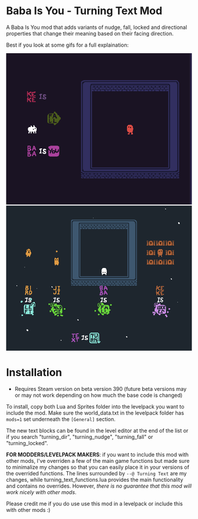 # Baba Is You - Turning Text Mod

A Baba Is You mod that adds variants of nudge, fall, locked and directional properties that change their meaning based on their facing direction.

Best if you look at some gifs for a full explaination:

<img src="turning_fall.gif" alt="drawing" width="800"/>
<img src="turning_text.gif" alt="drawing" width="800"/>


# Installation

- Requires Steam version on beta version 390 (future beta versions may or may not work depending on how much the base code is changed)

To install, copy both Lua and Sprites folder into the levelpack you want to include the mod. Make sure the world_data.txt in the levelpack folder has `mods=1` set underneath the `[General]` section.

The new text blocks can be found in the level editor at the end of the list or if you search "turning_dir", "turning_nudge", "turning_fall" or "turning_locked".

**FOR MODDERS/LEVELPACK MAKERS**: if you want to include this mod with other mods, I've overriden a few of the main game functions but made sure to minimalize my changes so that you can easily place it in your versions of the overrided functions.
The lines surrounded by `--@ Turning Text` are my changes, while turning_text_functions.lua provides the main functionality and contains no overrides. However, *there is no guarantee that this mod will work nicely with other mods*.

Please credit me if you do use use this mod in a levelpack or include this with other mods :)